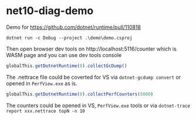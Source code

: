 # net10-diag-demo

Demo for https://github.com/dotnet/runtime/pull/110818

```
dotnet run -c Debug --project .\demo\demo.csproj
```

Then open browser dev tools on http://localhost:5116/counter which is WASM page
and you can use dev tools console

```js
globalThis.getDotnetRuntime(0).collectGcDump()
```

The .nettrace file could be coverted for VS via `dotnet-gcdump convert` or opened in `PerfView.exe` as is.

```js
globalThis.getDotnetRuntime(0).collectPerfCounters(5000)
```

The counters could be opened in VS, `PerfView.exe` tools or via `dotnet-trace report xxx.nettrace topN -n 10`
